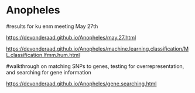 # Anopheles

#results for ku enm meeting May 27th

https://devonderaad.github.io/Anopheles/may.27.html

https://devonderaad.github.io/Anopheles/machine.learning.classification/ML.classification.lfmm.hum.html

#walkthrough on matching SNPs to genes, testing for overrepresentation, and searching for gene information

https://devonderaad.github.io/Anopheles/gene.searching.html

